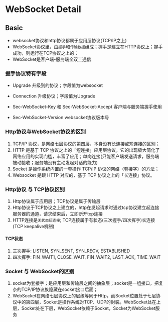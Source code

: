 # WebSocket Detail

## Basic

- websocket协议和http协议都属于应用层协议(TCP/IP之上)
- WebSocket协议里，由`握手`和`传输数据`组成；握手是建立在HTTP协议上；握手成功，则运行在TCP协议之上的；
- WebSocket是客户端-服务端全双工通信

### 握手协议特有字段

- Upgrade 升级到的协议；字段值为websocket

- Connection 升级协议；字段值为Upgrade

- Sec-WebSocket-Key 和 Sec-WebSocket-Accept 客户端与服务端握手使用

- Sec-WebSocket-Version websocket协议版本号

### Http协议与WebSocket协议的区别

1. TCP/IP 协议，是网络七层协议的第四层，本身没有长连接或短连接的区别；
2. HTTP 是基于 TCP 协议之上的「短连接」应用层协议，它的出现极大简化了网络应用的实现门槛，丰富了应用；单向连接(只能客户端发送请求，服务端被动接收；服务端没有主动发起对话的能力)
3. Socket 是操作系统内置的一套操作 TCP/IP 协议的网络（套接字）的方法；
4. Websocket 是跟 HTTP 对应的，基于 TCP 协议之上的「长连接」协议。

### Http协议 与 TCP协议区别

1. Http协议属于应用层；TCP协议是属于传输层
2. Http协议于TCP协议之上建立的，http在发起请求时通过tcp协议建立起连接服务器的通道，请求结束后，立即断开tcp连接
3. HTTP连接是`无状态短连接`; TCP连接属于有状态(三次握手/四次挥手)长连接(TCP keepalive机制)

#### TCP状态

1. 三次握手: LISTEN, SYN_SENT, SYN_RECV, ESTABLISHED
2. 四次挥手: FIN_WAIT1, CLOSE_WAIT, FIN_WAIT2, LAST_ACK, TIME_WAIT

### Socket 与 WebSocket的区别

1. socket为套接字；是应用层和传输层之间的抽象层；socket是一组接口，把复杂的TCP/IP协议族隐藏在socket接口后面；
2. WebSocket在网络七层协议上的层级等同于Http，而Socket位置处于七层协议中的第四层，Socket是操作系统对TCP、UDP的封装。WebSocket处在上层，Socket处在下层，WebSocket依赖于Socket，Socket为WebSocket服务